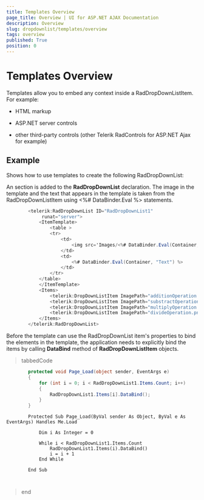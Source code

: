 ```yaml
---
title: Templates Overview
page_title: Overview | UI for ASP.NET AJAX Documentation
description: Overview
slug: dropdownlist/templates/overview
tags: overview
published: True
position: 0
---
```


# Templates Overview



Templates allow you to embed any context inside a RadDropDownListItem. For example:

* HTML markup

* ASP.NET server controls

* other third-party controls (other Telerik RadControls for ASP.NET Ajax for example)



## Example

Shows how to use templates to create the following RadDropDownList:

An <ItemTemplate> section is added to the __RadDropDownList__ declaration. The image in the template and the text that appears in the template is taken from the RadDropDownListItem using <%# DataBinder.Eval %> statements.

````C#
	    <telerik:RadDropDownList ID="RadDropDownList1"
	         runat="server">
	        <ItemTemplate>
	            <table >
	            <tr>
	                <td>
	                    <img src='Images/<%# DataBinder.Eval(Container, "Attributes['ImagePath']") %>' alt="" />
	                </td>
	                <td>
	                    <%# DataBinder.Eval(Container, "Text") %>
	                </td>
	            </tr>
	        </table>
	        </ItemTemplate>
	        <Items>
	            <telerik:DropDownListItem ImagePath="additionOperation.png" Text="Sign for Adding" />
	            <telerik:DropDownListItem ImagePath="substractOperation.png" Text="Sign for Substracting" />
	            <telerik:DropDownListItem ImagePath="multiplyOperation.png" Text="Sign for Multiplying" />
	            <telerik:DropDownListItem ImagePath="divideOperation.png" Text="Sign for Dividing" />
	        </Items>
	    </telerik:RadDropDownList>
````



Before the template can use the RadDropDownList item's properties to bind the elements in the template, the application needs to explicitly bind the items by calling __DataBind__ method of __RadDropDownListItem__ objects.

>tabbedCode

````C#
	    protected void Page_Load(object sender, EventArgs e)
	    {
	        for (int i = 0; i < RadDropDownList1.Items.Count; i++)
	        {
	            RadDropDownList1.Items[i].DataBind();
	        }
	    }
````



````VB.NET
	    Protected Sub Page_Load(ByVal sender As Object, ByVal e As EventArgs) Handles Me.Load
	
	        Dim i As Integer = 0
	
	        While i < RadDropDownList1.Items.Count
	            RadDropDownList1.Items(i).DataBind()
	            i = i + 1
	        End While
	
	    End Sub
	
	
````


>end
